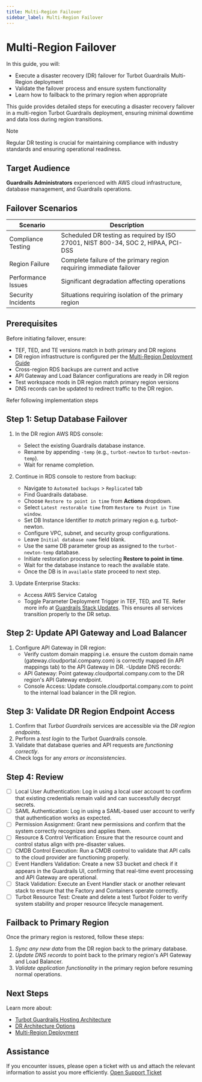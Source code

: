 ```yaml
---
title: Multi-Region Failover
sidebar_label: Multi-Region Failover
---
```


# Multi-Region Failover

In this guide, you will:
- Execute a disaster recovery (DR) failover for Turbot Guardrails Multi-Region deployment
- Validate the failover process and ensure system functionality
- Learn how to failback to the primary region when appropriate

This guide provides detailed steps for executing a disaster recovery failover in a multi-region Turbot Guardrails deployment, ensuring minimal downtime and data loss during region transitions.

> [!NOTE]
> Regular DR testing is crucial for maintaining compliance with industry standards and ensuring operational readiness.

## Target Audience
**Guardrails Administrators** experienced with AWS cloud infrastructure, database management, and Guardrails operations.

## Failover Scenarios

| Scenario | Description |
|----------|-------------|
| Compliance Testing | Scheduled DR testing as required by ISO 27001, NIST 800-34, SOC 2, HIPAA, PCI-DSS |
| Region Failure | Complete failure of the primary region requiring immediate failover |
| Performance Issues | Significant degradation affecting operations |
| Security Incidents | Situations requiring isolation of the primary region |

## Prerequisites

Before initiating failover, ensure:

- TEF, TED, and TE versions match in both primary and DR regions
- DR region infrastructure is configured per the [Multi-Region Deployment Guide](/guardrails/docs/guides/hosting-guardrails/disaster-recovery/multi-region-deployment)
- Cross-region RDS backups are current and active
- API Gateway and Load Balancer configurations are ready in DR region
- Test workspace mods in DR region match primary region versions
- DNS records can be updated to redirect traffic to the DR region.

Refer following implementation steps

## Step 1: Setup Database Failover

1. In the DR region AWS RDS console:
   - Select the existing Guardrails database instance.
   - Rename by appending `-temp` (e.g., `turbot-newton` to `turbot-newton-temp`).
   - Wait for rename completion.

2. Continue in RDS console to restore from backup:
   - Navigate to `Automated backups` > `Replicated` tab
   - Find Guardrails database.
   - Choose `Restore to point in time` from **Actions** dropdown.
   - Select `Latest restorable time` from `Restore to Point in Time window`.
   - Set DB Instance Identifier *to match* primary region e.g. turbot-newton.
   - Configure VPC, subnet, and security group configurations.
   - Leave `Initial database name` field blank.
   - Use the same DB parameter group as assigned to the `turbot-newton-temp` database.
   - Initiate restoration process by selecting **Restore to point in time**.
   - Wait for the database instance to reach the available state.
   - Once the DB is in `available` state proceed to next step.

3. Update Enterprise Stacks:
   - Access AWS Service Catalog
   - Toggle Parameter Deployment Trigger in TEF, TED, and TE. Refer more info at [Guardrails Stack Updates](/guardrails/docs/guides/hosting-guardrails/updating-stacks#guardrails-stack-updates). This ensures all services transition properly to the DR setup.

## Step 2: Update API Gateway and Load Balancer

1. Configure API Gateway in DR region:
   - Verify custom domain mapping i.e. ensure the custom domain name (gateway.cloudportal.company.com) is correctly mapped (in API mappings tab) to the API Gateway in DR.
   -Update DNS records:
    - API Gateway: Point gateway.cloudportal.company.com to the DR region's API Gateway endpoint.
    - Console Access: Update console.cloudportal.company.com to point to the internal load balancer in the DR region.

## Step 3: Validate DR Region Endpoint Access

1. Confirm that *Turbot Guardrails* services are accessible via the *DR region endpoints*.
2. Perform a *test login* to the Turbot Guardrails console.
3. Validate that database queries and API requests are *functioning correctly*.
4. Check logs for any *errors or inconsistencies*.

## Step 4: Review

- [ ] Local User Authentication: Log in using a local user account to confirm that existing credentials remain valid and can successfully decrypt secrets.
- [ ] SAML Authentication: Log in using a SAML-based user account to verify that authentication works as expected.
- [ ] Permission Assignment: Grant new permissions and confirm that the system correctly recognizes and applies them.
- [ ] Resource & Control Verification: Ensure that the resource count and control status align with pre-disaster values.
- [ ] CMDB Control Execution: Run a CMDB control to validate that API calls to the cloud provider are functioning properly.
- [ ] Event Handlers Validation: Create a new S3 bucket and check if it appears in the Guardrails UI, confirming that real-time event processing and API Gateway are operational.
- [ ] Stack Validation: Execute an Event Handler stack or another relevant stack to ensure that the Factory and Containers operate correctly.
- [ ] Turbot Resource Test: Create and delete a test Turbot Folder to verify system stability and proper resource lifecycle management.

## Failback to Primary Region

Once the primary region is restored, follow these steps:

1. *Sync any new data* from the DR region back to the primary database.
2. *Update DNS records* to point back to the primary region's API Gateway and Load Balancer.
3. *Validate application functionality* in the primary region before resuming normal operations.

## Next Steps

Learn more about:
- [Turbot Guardrails Hosting Architecture](/guardrails/docs/guides/hosting-guardrails/architecture)
- [DR Architecture Options](/guardrails/docs/guides/hosting-guardrails/disaster-recovery/architecture-options)
- [Multi-Region Deployment](/guardrails/docs/guides/hosting-guardrails/disaster-recovery/multi-region-deployment)

## Assistance

If you encounter issues, please open a ticket with us and attach the relevant information to assist you more efficiently. [Open Support Ticket](https://support.turbot.com)
